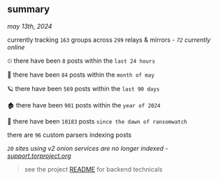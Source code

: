 
## summary
_may 13th, 2024_

currently tracking `163` groups across `299` relays & mirrors - _`72` currently online_

⏲ there have been `8` posts within the `last 24 hours`

🦈 there have been `84` posts within the `month of may`

🪐 there have been `569` posts within the `last 90 days`

🏚 there have been `901` posts within the `year of 2024`

🦕 there have been `10183` posts `since the dawn of ransomwatch`

there are `96` custom parsers indexing posts

_`20` sites using v2 onion services are no longer indexed - [support.torproject.org](https://support.torproject.org/onionservices/v2-deprecation/)_

> see the project [README](https://github.com/joshhighet/ransomwatch#ransomwatch--) for backend technicals

